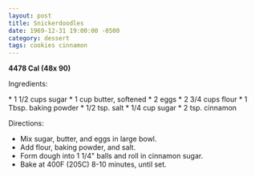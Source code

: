 ```yaml
---
layout: post
title: Snickerdoodles
date: 1969-12-31 19:00:00 -0500
category: dessert
tags: cookies cinnamon
---
```

<b>4478 Cal (48x 90)</b>
<p>Ingredients:</p>
* 1 1/2 cups sugar
* 1 cup butter, softened
* 2 eggs
* 2 3/4 cups flour
* 1 Tbsp. baking powder
* 1/2 tsp. salt
* 1/4 cup sugar
* 2 tsp. cinnamon

<p>Directions:</p>

* Mix sugar, butter, and eggs in large bowl.
* Add flour, baking powder, and salt.
* Form dough into 1 1/4" balls and roll in cinnamon sugar.
* Bake at 400F (205C) 8-10 minutes, until set.


